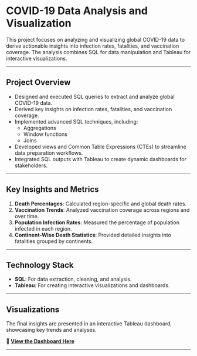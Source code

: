 # COVID-19 Data Analysis and Visualization

This project focuses on analyzing and visualizing global COVID-19 data to derive actionable insights into infection rates, fatalities, and vaccination coverage. The analysis combines SQL for data manipulation and Tableau for interactive visualizations.

---

## Project Overview

- Designed and executed SQL queries to extract and analyze global COVID-19 data.
- Derived key insights on infection rates, fatalities, and vaccination coverage.
- Implemented advanced SQL techniques, including:
  - Aggregations
  - Window functions
  - Joins
- Developed views and Common Table Expressions (CTEs) to streamline data preparation workflows.
- Integrated SQL outputs with Tableau to create dynamic dashboards for stakeholders.

---

## Key Insights and Metrics

1. **Death Percentages**: Calculated region-specific and global death rates.
2. **Vaccination Trends**: Analyzed vaccination coverage across regions and over time.
3. **Population Infection Rates**: Measured the percentage of population infected in each region.
4. **Continent-Wise Death Statistics**: Provided detailed insights into fatalities grouped by continents.

---

## Technology Stack

- **SQL**: For data extraction, cleaning, and analysis.
- **Tableau**: For creating interactive visualizations and dashboards.

---

## Visualizations

The final insights are presented in an interactive Tableau dashboard, showcasing key trends and analyses.  

**🔗 [View the Dashboard Here](https://public.tableau.com/app/profile/harshkumar.patel6768/viz/COVID-19TrendsImpact/Dashboard1)**  


---

